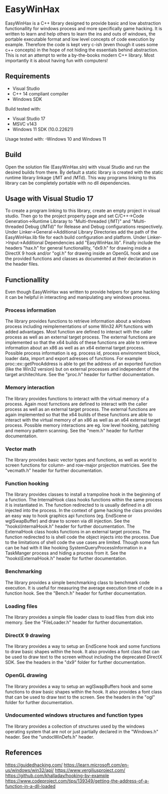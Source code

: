 # EasyWinHax
EasyWinHax is a C++ library designed to provide basic and low abstraction functionallity for windows process and more specifically game hacking.
It is written to learn and help others to learn the ins and outs of windows, the portable executable format and low level concepts of code execution by example. Therefore the code is kept very c-ish (even though it uses some c++ concepts) in the hope of not hiding the essentials behind abstraction. This is not an attempt to write a by-the-books modern C++ library. Most importantly it is about having fun with computers!

## Requirements
- Visual Studio
- C++ 14 compliant compiler
- Windows SDK

Build tested with:
- Visual Studio 17
- MSVC v143
- Windows 11 SDK (10.0.22621)

Usage tested with:
-Windows 10 and Windows 11

## Build
Open the solution file (EasyWinHax.sln) with visual Studio and run the desired builds from there.
By default a static library is created with the static runtime library linkage (/MT and /MTd).
This way programs linking to this library can be completely portable with no dll dependencies.
## Usage with Visual Studio 17
To create a program linking to this library, create an empty project in visual studio.
Then go to the project property page and set C/C++->Code Generation->Runtime Libraray to "Multi-threaded (/MT)" and "Multi-threaded Debug (/MTd)" for Release and Debug configurations respectively.
Under Linker->General->Additional Library Directories add the path of the EasyWinHax.lib file for each build configuration and platform.
Under Linker->Input->Additional Dependencies add "EasyWinHax.lib".
Finally include the headers "hax.h" for general functionallity, "dx9.h" for drawing inside a DirectX 9 hook and/or "ogl.h" for drawing inside an OpenGL hook and use the provided functions and classes as documented at their declaration in the header files.

## Functionallity
Even though EasyWinHax was written to provide helpers for game hacking it can be helpful in interacting and manipulating any windows process.
### Process information
The library provides functions to retrieve information about a windows process including reimplementations of some Win32 API functions with added advantages. Most function are defined to interact with the caller process as well as an external target process. The external functions are implemented so that the x64 builds of these functions are able to retrieve information about an x86 as well as an x64 external target process. Possible process information is eg. process id, process environment block, loader data, import and export adresses of functions. For example proc::ex::getProcAddress is able to get the address of an exported function (like the Win32 version) but on external processes and independent of the target architechture. See the "proc.h" header for further documentation.
### Memory interaction
The library provides functions to interact with the virtual memory of a process. Again most furnctions are defined to interact with the caller process as well as an external target process. The external functions are again implemented so that the x64 builds of these functions are able to interact with the virtual memory of an x86 as well as an x64 external target process. Possible memory interactions are eg. low level hooking, patching and memory pattern scanning. See the "mem.h" header for further documentation.
### Vector math
The library provides basic vector types and functions, as well as world to screen functions for column- and row-major projection matricies. See the "vecmath.h" header for further documentation.
### Function hooking
The library provides classes to install a trampoline hook in the beginning of a function.
The InternalHook class hooks functions within the same process it is instantiated in. The function redirected to is usually defined in a dll injected into the process. In the context of game hacking the class provides an easy way to hook graphics api functions (eg. EndScene or wglSwapBuffer) and draw to screen via dll injection. See the "hooks\InternalHook.h" header for further documentation.
The ExternalHook class hooks functions in an external target process. The function redirected to is shell code the object injects into the process. Due to the limitations of shell code the use cases are limited. Though some fun can be had with it like hooking SystemQueryProcessInformation in a TaskManger process and hiding a process from it. See the "hooks\ExternalHook.h" header for further documentation.
### Benchmarking
The library provides a simple benchmarking class to benchmark code execution. It is useful for measuring the average execution time of code in a function hook. See the "Bench.h" header for further documentation.
### Loading files
The library provides a simple file loader class to load files from disk into memory. See the "FileLoader.h" header for further documentation.
### DirectX 9 drawing
The library provides a way to setup an EndScene hook and some functions to draw basic shapes within the hook. It also provides a font class that can be used to draw text to the screen without including the deprecated DirectX SDK. See the headers in the "dx9" folder for further documentation.
### OpenGL drawing
The library provides a way to setup an wglSwapBuffers hook and some functions to draw basic shapes within the hook. It also provides a font class that can be used to draw text to the screen. See the headers in the "ogl" folder for further documentation.
### Undocumented windows structures and function types
The library provides a collection of structures used by the windows operating system that are not or just partially declared in the "Windows.h" header. See the "undocWinDefs.h" header.

## References
https://guidedhacking.com/
https://learn.microsoft.com/en-us/windows/win32/api/
https://www.vergiliusproject.com/
https://github.com/khalladay/hooking-by-example
https://www.codeproject.com/tips/139349/getting-the-address-of-a-function-in-a-dll-loaded